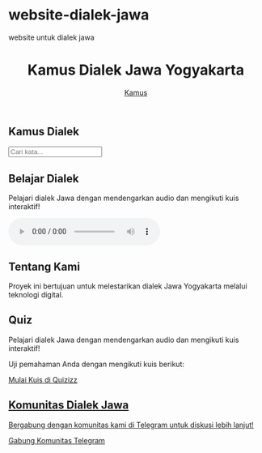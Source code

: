 # website-dialek-jawa
website untuk dialek jawa
<!DOCTYPE html>
  <link rel="stylesheet" href="styles.css">
</head>
<body>
  <header>
    <h1>Kamus Dialek Jawa Yogyakarta</h1>
    <nav>
      <a href="#kamus">Kamus</a>
    </nav>
  </header>
  <main>
    <section id="kamus">
      <h2>Kamus Dialek</h2>
      <input type="text" id="search" placeholder="Cari kata...">
      <div id="result">
        <!-- Hasil pencarian akan ditampilkan di sini -->
      </div>
    </section>
    <section id="belajar">
      <h2>Belajar Dialek</h2>
      <p>Pelajari dialek Jawa dengan mendengarkan audio dan mengikuti kuis interaktif!</p>
      <audio controls>
        <source src="audio/sugeng-enjing.mp3" type="audio/mpeg">
        Browser Anda tidak mendukung elemen audio.
      </audio>
    </section>
    <section id="tentang">
      <h2>Tentang Kami</h2>
      <p>Proyek ini bertujuan untuk melestarikan dialek Jawa Yogyakarta melalui teknologi digital.</p>
    </section>
  <h2>Quiz</h2>
  <p>Pelajari dialek Jawa dengan mendengarkan audio dan mengikuti kuis interaktif!</p>

  <!-- Tombol Menuju Kuis Quizizz -->
  <div class="quiz-container">
    <p>Uji pemahaman Anda dengan mengikuti kuis berikut:</p>
    <a href="https://quizizz.com/join" target="_blank" class="quiz-button">
      Mulai Kuis di Quizizz
    <section id="tentang">
  <h2>Komunitas Dialek Jawa</h2>

  <!-- Link ke komunitas Telegram -->
  <div class="komunitas">
    <p>Bergabung dengan komunitas kami di Telegram untuk diskusi lebih lanjut!</p>
    <a href="https://t.me/dialekjawa" target="_blank" class="telegram-button">
      Gabung Komunitas Telegram
    </a>
  </div>
</section>
